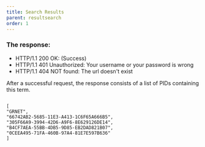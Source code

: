 ```yaml
---
title: Search Results
parent: resultsearch
order: 1
---
```


### The response:

- HTTP/1.1 200 OK: (Success)
- HTTP/1.1 401 Unauthorized: Your username or your password is wrong
- HTTP/1.1 404 NOT found: The url doesn't exist

After a successful request, the response consists of a list of PIDs containing this term.

<pre><code>
[
"GRNET",
"66742AB2-5685-11E3-A413-1C6F65A666B5",
"305F66A9-3994-42D6-A9F6-8E629126DE14",
"B4CF7AEA-55BB-4DB5-9D85-EB2DAD821B07",
"0CEEA495-71FA-460B-97A4-81E7E597B636"
]
</code></pre>

